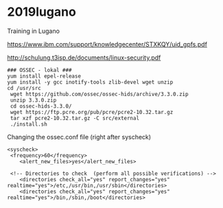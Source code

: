 # 2019lugano
Training in Lugano


https://www.ibm.com/support/knowledgecenter/STXKQY/uid_gpfs.pdf

http://schulung.t3isp.de/documents/linux-security.pdf

```
### OSSEC - lokal ###
yum install epel-release 
yum install -y gcc inotify-tools zlib-devel wget unzip 
cd /usr/src 
 wget https://github.com/ossec/ossec-hids/archive/3.3.0.zip
 unzip 3.3.0.zip 
 cd ossec-hids-3.3.0/
 wget https://ftp.pcre.org/pub/pcre/pcre2-10.32.tar.gz
 tar xzf pcre2-10.32.tar.gz -C src/external
 ./install.sh 
 ```

Changing the ossec.conf file 
(right after syscheck) 

```
<syscheck>
 <frequency>60</frequency>
    <alert_new_files>yes</alert_new_files>

 <!-- Directories to check  (perform all possible verifications) -->
    <directories check_all="yes" report_changes="yes" realtime="yes">/etc,/usr/bin,/usr/sbin</directories>
    <directories check_all="yes" report_changes="yes" realtime="yes">/bin,/sbin,/boot</directories>
```
